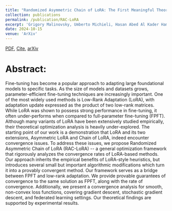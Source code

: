 ```yaml
---
title: "Randomized Asymmetric Chain of LoRA: The First Meaningful Theoretical Framework for Low-Rank Adaptation"
collection: publications
permalink: /publication/RAC-LoRA
excerpt: 'Grigory Malinovsky, Umberto Michieli, Hasan Abed Al Kader Hammoud, Taha Ceritli, Hayder Elesedy, Mete Ozay, Peter Richtárik'
date: 2024-10-15
venue: 'ArXiv'
---
```


[PDF](https://arxiv.org/pdf/2410.08305), [Cite](https://grigory-malinovsky.github.io/files/RAC-LoRA.txt), [arXiv](https://arxiv.org/abs/2410.08305)

Abstract:
======
Fine-tuning has become a popular approach to adapting large foundational models to specific tasks. As the size of models and datasets grows, parameter-efficient fine-tuning techniques are increasingly important. One of the most widely used methods is Low-Rank Adaptation (LoRA), with adaptation update expressed as the product of two low-rank matrices. While LoRA was shown to possess strong performance in fine-tuning, it often under-performs when compared to full-parameter fine-tuning (FPFT). Although many variants of LoRA have been extensively studied empirically, their theoretical optimization analysis is heavily under-explored. The starting point of our work is a demonstration that LoRA and its two extensions, Asymmetric LoRA and Chain of LoRA, indeed encounter convergence issues. To address these issues, we propose Randomized Asymmetric Chain of LoRA (RAC-LoRA) -- a general optimization framework that rigorously analyzes the convergence rates of LoRA-based methods. Our approach inherits the empirical benefits of LoRA-style heuristics, but introduces several small but important algorithmic modifications which turn it into a provably convergent method. Our framework serves as a bridge between FPFT and low-rank adaptation. We provide provable guarantees of convergence to the same solution as FPFT, along with the rate of convergence. Additionally, we present a convergence analysis for smooth, non-convex loss functions, covering gradient descent, stochastic gradient descent, and federated learning settings. Our theoretical findings are supported by experimental results.